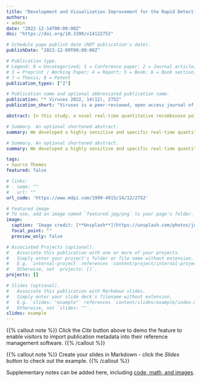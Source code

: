 ```yaml
---
title: "Development and Visualization Improvement for the Rapid Detection of Decapod Iridescent Virus 1 (DIV1) in Penaeus vannamei Based on an Isothermal Recombinase Polymerase Amplification Assay"
authors:
- admin
date: "2022-12-14T00:00:00Z"
doi: "https://doi.org/10.3390/v14122752"

# Schedule page publish date (NOT publication's date).
publishDate: "2022-12-09T00:00:00Z"

# Publication type.
# Legend: 0 = Uncategorized; 1 = Conference paper; 2 = Journal article;
# 3 = Preprint / Working Paper; 4 = Report; 5 = Book; 6 = Book section;
# 7 = Thesis; 8 = Patent
publication_types: ["2"]

# Publication name and optional abbreviated publication name.
publication: "* Viruses 2022, 14(12), 2752"
publication_short: "Viruses is a peer-reviewed, open access journal of virology, published monthly online by MDPI. The American Society for Virology (ASV), Spanish Society for Virology (SEV), Canadian Society for Virology (CSV), Italian Society for Virology (SIV-ISV), Australasian Virology Society (AVS) and others are affiliated with Viruses and their members receive a discount on the article processing charges."

abstract: In this study, a novel real-time quantitative recombinase polymerase amplification (qRPA) assay and its instrument-free visualization improvement were described for the rapid detection of DIV1. Optimum primer pairs, suitable reaction temperatures, and probe concentrations of a DIV1-qRPA assay were screened to determine optimal reaction conditions. Then, its ability to detect DIV1 was evaluated and compared with real-time quantitative polymerase chain reactions (qPCRs).

# Summary. An optional shortened abstract.
summary: We developed a highly sensitive and specific real-time quantitative RPA assay and improved its instrument-free visualization for rapidly detecting DIV1. The LOD of the DIV1-qRPA assay reached 1.0 copies μL−1, which was higher than the LOD of qPCR and qLAMP, and the visual detecting limitation of the instrument-free DIV1-RPA-SYBR Green I assay was 1.0 × 103 copies μL−1. Both assays could be performed at 42 °C within 20 min and had no cross-reactivity with WSSV, VpAHPND, EHP, or IHHNV. These two methods offer straightforward, eye-catching, and equipment-free approaches for DIV1 detection in shrimp farms, quarantine stations, and basic laboratories with limited resources, especially in remote and rural regions; the most appropriate method can be chosen based on the practical conditions of the testing site. Furthermore, the results of this study may promote the wide application of DIV1 detection methods based on nucleic acid amplification technology and provide a reference value for monitoring and controlling this new virus in the aquaculture industry.

# Summary. An optional shortened abstract.
summary: We developed a highly sensitive and specific real-time quantitative RPA assay and improved its instrument-free visualization for rapidly detecting DIV1. The LOD of the DIV1-qRPA assay reached 1.0 copies μL^−1, which was higher than the LOD of qPCR and qLAMP, and the visual detecting limitation of the instrument-free DIV1-RPA-SYBR Green I assay was 1.0 × 10^3 copies μL^−1. Both assays could be performed at 42 °C within 20 min and had no cross-reactivity with WSSV, VpAHPND, EHP, or IHHNV. These two methods offer straightforward, eye-catching, and equipment-free approaches for DIV1 detection in shrimp farms, quarantine stations, and basic laboratories with limited resources, especially in remote and rural regions; the most appropriate method can be chosen based on the practical conditions of the testing site. Furthermore, the results of this study may promote the wide application of DIV1 detection methods based on nucleic acid amplification technology and provide a reference value for monitoring and controlling this new virus in the aquaculture industry.

tags:
- Source Themes
featured: false

# links:
# - name: ""
#   url: ""
url_code: 'https://www.mdpi.com/1999-4915/14/12/2752'

# Featured image
# To use, add an image named `featured.jpg/png` to your page's folder. 
image:
  caption: 'Image credit: [**Unsplash**](https://unsplash.com/photos/jdD8gXaTZsc)'
  focal_point: ""
  preview_only: false

# Associated Projects (optional).
#   Associate this publication with one or more of your projects.
#   Simply enter your project's folder or file name without extension.
#   E.g. `internal-project` references `content/project/internal-project/index.md`.
#   Otherwise, set `projects: []`.
projects: []

# Slides (optional).
#   Associate this publication with Markdown slides.
#   Simply enter your slide deck's filename without extension.
#   E.g. `slides: "example"` references `content/slides/example/index.md`.
#   Otherwise, set `slides: ""`.
slides: example
---
```


{{% callout note %}}
Click the *Cite* button above to demo the feature to enable visitors to import publication metadata into their reference management software.
{{% /callout %}}

{{% callout note %}}
Create your slides in Markdown - click the *Slides* button to check out the example.
{{% /callout %}}

Supplementary notes can be added here, including [code, math, and images](https://wowchemy.com/docs/writing-markdown-latex/).
